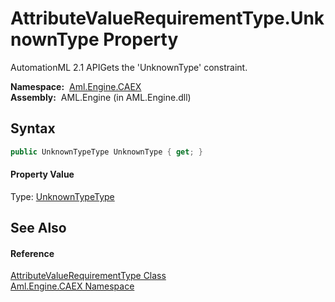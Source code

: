 AttributeValueRequirementType.UnknownType Property
==================================================
AutomationML 2.1 APIGets the 'UnknownType' constraint.

  **Namespace:**  [Aml.Engine.CAEX][1]  
  **Assembly:**  AML.Engine (in AML.Engine.dll)

Syntax
------

```csharp
public UnknownTypeType UnknownType { get; }
```

#### Property Value
Type: [UnknownTypeType][2]

See Also
--------

#### Reference
[AttributeValueRequirementType Class][3]  
[Aml.Engine.CAEX Namespace][1]  

[1]: ../README.md
[2]: ../UnknownTypeType/README.md
[3]: README.md
[4]: https://www.automationml.org
[5]: ../../icons/logoShade.png